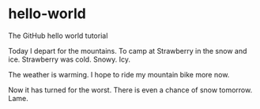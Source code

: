 # hello-world
The GitHub hello world tutorial

Today I depart for the mountains.  To camp at Strawberry in the snow and ice.
Strawberry was cold.  Snowy.  Icy.

The weather is warming.  I hope to ride my mountain bike more now.

Now it has turned for the worst.  There is even a chance of snow tomorrow.  Lame.
